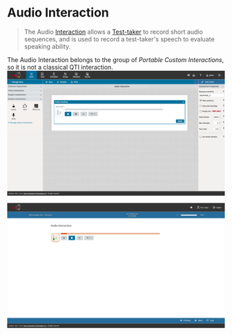 # Audio Interaction

> The Audio [Interaction](../appendix/glossary.md#interaction) allows a [Test-taker](../appendix/glossary.md#test-taker) to record short audio sequences, and is used to record a test-taker's speech to evaluate speaking ability.

The Audio Interaction belongs to the group of *Portable Custom Interactions*, so it is not a classical QTI interaction.
![Audio Interaction in editor view](../resources/backend/items/authoring/interactions/pci/audio-interaction.png)

![Audio Interaction from a Test-taker perspective](../resources/delivery/interactions/pci/audio-interaction.png)

